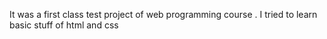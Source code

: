 It was a first class test project of web programming course . I tried to learn basic stuff of html and css
